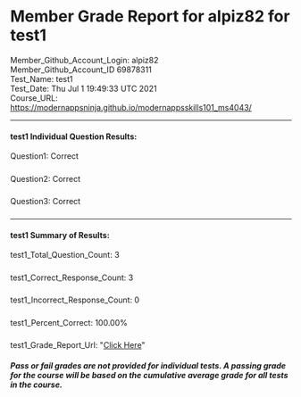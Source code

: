 # Member Grade Report for alpiz82 for test1  
   
Member_Github_Account_Login: alpiz82  
Member_Github_Account_ID 69878311  
Test_Name: test1  
Test_Date: Thu Jul  1 19:49:33 UTC 2021  
Course_URL: https://modernappsninja.github.io/modernappsskills101_ms4043/  
   
---  
#### test1 Individual Question Results:  
Question1: Correct  
#####  
Question2: Correct  
#####  
Question3: Correct  
#####  
---  
#### test1 Summary of Results:  
test1_Total_Question_Count: 3  
#####  
test1_Correct_Response_Count: 3  
#####  
test1_Incorrect_Response_Count: 0  
#####  
test1_Percent_Correct: 100.00%  
#####  
test1_Grade_Report_Url: "[Click Here](https://github.com/modernappsninjas/alpiz82/blob/main/static/userdata/courses/modernappsskills101_ms4043/grade_report.pr147.test1.md)"
##### Pass or fail grades are not provided for individual tests. A passing grade for the course will be based on the cumulative average grade for all tests in the course.  
